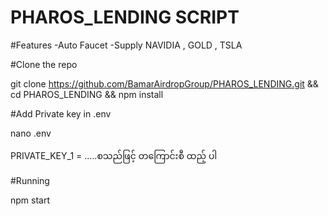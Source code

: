 # PHAROS_LENDING SCRIPT 


#Features 
-Auto Faucet 
-Supply NAVIDIA , GOLD , TSLA 


#Clone the repo 

git clone https://github.com/BamarAirdropGroup/PHAROS_LENDING.git && cd PHAROS_LENDING && npm install 


#Add Private key in .env

nano .env

PRIVATE_KEY_1 = .....စသည်ဖြင့် တကြောင်းစီ ထည့် ပါ 

#Running 

npm start 

